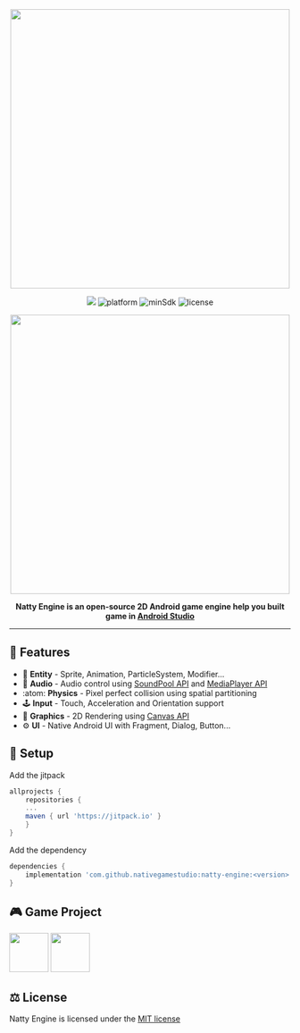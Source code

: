 <div align="center">
<img src="https://user-images.githubusercontent.com/93536412/227720045-6f8f4242-8c3f-4bec-a807-f41b69ed3139.png" width="500">

[![](https://jitpack.io/v/nativegamestudio/natty-engine.svg)](https://jitpack.io/#nativegamestudio/natty-engine)
![platform](https://img.shields.io/badge/platform-Android-brightgreen)
![minSdk](https://img.shields.io/badge/minSdk-21-brightgreen)
![license](https://img.shields.io/badge/license-MIT-brightgreen)

<img src="https://user-images.githubusercontent.com/93536412/227760931-fe5e06c5-7623-4bb5-b00f-00820c949b9b.png" width="500">

**Natty Engine is an open-source 2D Android game engine help you built game in [Android Studio](https://developer.android.com/studio)**
</div>

---

## :pushpin: Features
* :rocket: **Entity** - Sprite, Animation, ParticleSystem, Modifier...
* :musical_note: **Audio** - Audio control using [SoundPool API](https://developer.android.com/reference/android/media/SoundPool) and [MediaPlayer API](https://developer.android.com/reference/android/media/MediaPlayer)
* :atom: **Physics** - Pixel perfect collision using spatial partitioning
* :joystick: **Input** - Touch, Acceleration and Orientation support
* :art: **Graphics** - 2D Rendering using [Canvas API](https://developer.android.com/reference/android/graphics/Canvas)
* :gear: **UI** - Native Android UI with Fragment, Dialog, Button...

## :wrench: Setup
Add the jitpack
```groovy
allprojects {
    repositories {
    ...
    maven { url 'https://jitpack.io' }
    }
}
```
Add the dependency
```groovy
dependencies {
    implementation 'com.github.nativegamestudio:natty-engine:<version>'
}
```

## :video_game: Game Project
[<img src="https://user-images.githubusercontent.com/93536412/227769818-765004b1-7ed5-4b88-9156-1e3d9fd15dcb.png" width="70">](https://github.com/nativegamestudio/juicy-match) 
[<img src="https://user-images.githubusercontent.com/93536412/227769871-22eb91ff-d72d-45c4-b217-ce3fe44111ac.png" width="70">](https://github.com/nativegamestudio/animals-pop)

## :balance_scale: License
 Natty Engine is licensed under the [MIT license](https://github.com/nativegamestudio/natty-engine/blob/master/LICENSE)
